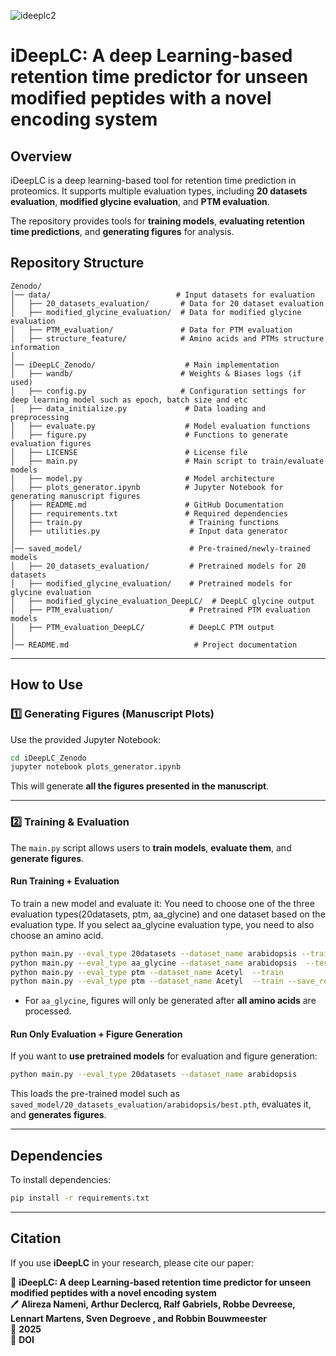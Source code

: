 ![ideeplc2](https://github.com/user-attachments/assets/86e9b793-39be-4f62-8119-5c6a333af487)

# iDeepLC: A deep Learning-based retention time predictor for unseen modified peptides with a novel encoding system

## Overview

iDeepLC is a deep learning-based tool for retention time prediction in proteomics. It supports multiple evaluation types, including **20 datasets evaluation**, **modified glycine evaluation**, and **PTM evaluation**.

The repository provides tools for **training models**, **evaluating retention time predictions**, and **generating figures** for analysis.

## Repository Structure

```
Zenodo/
│── data/                            # Input datasets for evaluation
│   ├── 20_datasets_evaluation/       # Data for 20 dataset evaluation
│   ├── modified_glycine_evaluation/  # Data for modified glycine evaluation
│   ├── PTM_evaluation/               # Data for PTM evaluation
│   ├── structure_feature/            # Amino acids and PTMs structure information
│
│── iDeepLC_Zenodo/                    # Main implementation
│   ├── wandb/                        # Weights & Biases logs (if used)
│   ├── config.py                     # Configuration settings for deep learning model such as epoch, batch size and etc
│   ├── data_initialize.py             # Data loading and preprocessing
│   ├── evaluate.py                    # Model evaluation functions
│   ├── figure.py                      # Functions to generate evaluation figures
│   ├── LICENSE                        # License file
│   ├── main.py                        # Main script to train/evaluate models
│   ├── model.py                       # Model architecture
│   ├── plots_generator.ipynb          # Jupyter Notebook for generating manuscript figures
│   ├── README.md                      # GitHub Documentation
│   ├── requirements.txt               # Required dependencies
│   ├── train.py                        # Training functions
│   ├── utilities.py                    # Input data generator
│
│── saved_model/                        # Pre-trained/newly-trained models
│   ├── 20_datasets_evaluation/         # Pretrained models for 20 datasets
│   ├── modified_glycine_evaluation/    # Pretrained models for glycine evaluation
│   ├── modified_glycine_evaluation_DeepLC/  # DeepLC glycine output
│   ├── PTM_evaluation/                 # Pretrained PTM evaluation models
│   ├── PTM_evaluation_DeepLC/          # DeepLC PTM output
│
│── README.md                            # Project documentation
```

---

## How to Use

### 1️⃣ **Generating Figures (Manuscript Plots)**  
Use the provided Jupyter Notebook:

```sh
cd iDeepLC_Zenodo
jupyter notebook plots_generator.ipynb
```

This will generate **all the figures presented in the manuscript**.

---

### 2️⃣ **Training & Evaluation**
The `main.py` script allows users to **train models**, **evaluate them**, and **generate figures**.

#### **Run Training + Evaluation**
To train a new model and evaluate it:
You need to choose one of the three evaluation types(20datasets, ptm, aa_glycine) and one dataset based on the evaluation type. If you select aa_glycine evaluation type, you need to also choose an amino acid.
```sh
python main.py --eval_type 20datasets --dataset_name arabidopsis --train
python main.py --eval_type aa_glycine --dataset_name arabidopsis  --test_aa A  --train
python main.py --eval_type ptm --dataset_name Acetyl  --train
python main.py --eval_type ptm --dataset_name Acetyl  --train --save_results
```
- For `aa_glycine`, figures will only be generated after **all amino acids** are processed.

#### **Run Only Evaluation + Figure Generation**
If you want to **use pretrained models** for evaluation and figure generation:

```sh
python main.py --eval_type 20datasets --dataset_name arabidopsis
```

This loads the pre-trained model such as `saved_model/20_datasets_evaluation/arabidopsis/best.pth`, evaluates it, and **generates figures**.

---

## Dependencies

To install dependencies:

```sh
pip install -r requirements.txt
```

---

## Citation

If you use **iDeepLC** in your research, please cite our paper:

📄 **iDeepLC: A deep Learning-based retention time predictor for unseen modified peptides with a novel encoding system**  
🖊 **Alireza Nameni, Arthur Declercq, Ralf Gabriels, Robbe Devreese, Lennart Martens, Sven Degroeve , and Robbin Bouwmeester**  
📅 **2025**  
🔗 **DOI**
